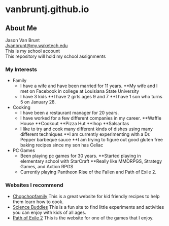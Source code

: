 # vanbruntj.github.io
## About Me
Jason Van Brunt<br/>
Jvanbrunt@my.waketech.edu<br/>
This is my school account<br/>
This repository will hold my school assignments<br/>
### My Interests
* Family
	* I have a wife and have been married for 11 years.
	**My wife and I met on Facebook in college at Louisiana State University
	* I have 3 kids
	**I have 2 girls ages 9 and 7
	**I have 1 son who turns 5 on January 28.
* Cooking
	* I have been a restaurant manager for 20 years.
	* I have worked for a few different companies in my career.
	**Waffle House
	**Cookout
	**Pizza Hut
	**Ihop
	**Salsaritas
	* I like to try and cook many different kinds of dishes using many different techniques
	**I am currently experimenting with a Dr. Pepper barbeque sauce
	**I am trying to figure out good gluten free baking recipes since my son has Celiac
* PC Games
	* Been playing pc games for 30 years.
	**Started playing in elementary school with StarCraft
	**Really like MMORPGS, Strategy Games, and Action RPGS
	* Currently playing Pantheon Rise of the Fallen and Path of Exile 2.

### Websites I recommend
+	[Chopchopfamily](https://www.chopchopfamily.org/recipes/) This is a great website for kid friendly recipes to help them learn how to cook.
+	[Science Buddies](https://www.sciencebuddies.org/) This is a fun site to find little experiments and activities you can enjoy with kids of all ages.
+	[Path of Exile 2](https://pathofexile2.com/home) This is the website for one of the games that I enjoy.
	


